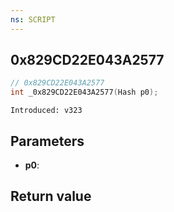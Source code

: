 ```yaml
---
ns: SCRIPT
---
```

## 0x829CD22E043A2577

```c
// 0x829CD22E043A2577
int _0x829CD22E043A2577(Hash p0);
```

```
Introduced: v323
```

## Parameters
* **p0**:

## Return value
